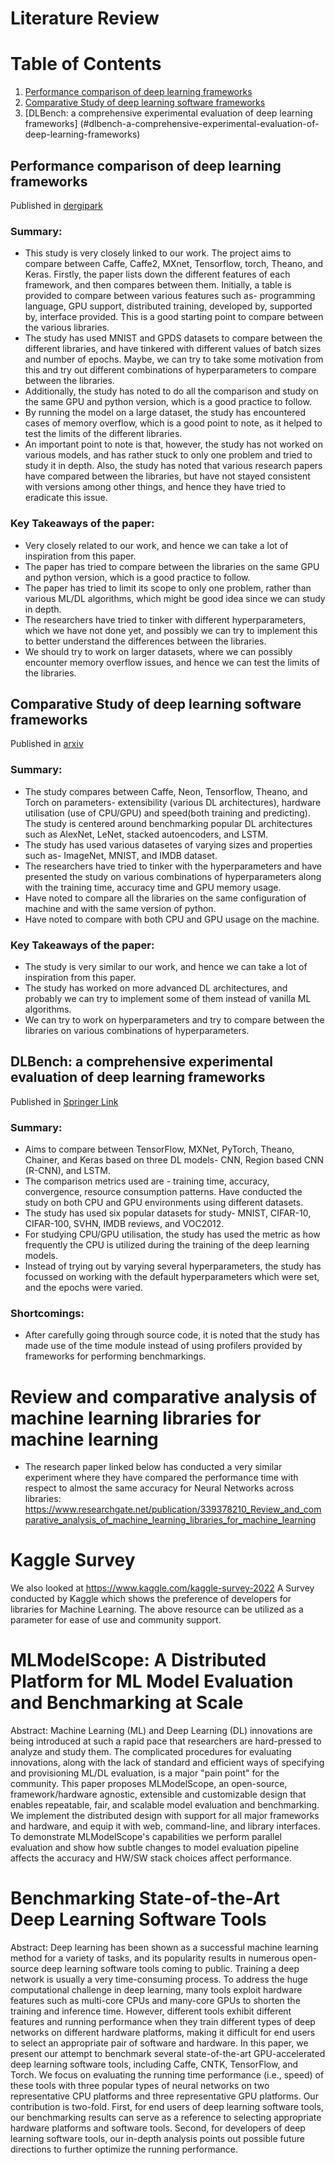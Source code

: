 # Literature Review
# Table of Contents
1. [Performance comparison of deep learning frameworks](#performance-comparison-of-deep-learning-frameworks)
2. [Comparative Study of deep learning software frameworks](#comparative-study-of-deep-learning-software-frameworks)
3. [DLBench: a comprehensive experimental evaluation of deep learning frameworks]
(#dlbench-a-comprehensive-experimental-evaluation-of-deep-learning-frameworks)

## Performance comparison of deep learning frameworks
Published in [dergipark](https://dergipark.org.tr/en/download/article-file/1201877)
### Summary:
- This study is very closely linked to our work. The project aims to compare between Caffe, Caffe2, MXnet, Tensorflow, torch, Theano, and Keras. Firstly, the paper lists down the different features of each framework, and then compares between them. Initially, a table is provided to compare between various features such as- programming language, GPU support, distributed training, developed by, supported by, interface provided. This is a good starting point to compare between the various libraries.
- The study has used MNIST and GPDS datasets to compare between the different libraries, and have tinkered with different values of batch sizes and number of epochs. Maybe, we can try to take some motivation from this and try out different combinations of hyperparameters to compare between the libraries.
- Additionally, the study has noted to do all the comparison and study on the same GPU and python version, which is a good practice to follow.
- By running the model on a large dataset, the study has encountered cases of memory overflow, which is a good point to note, as it helped to test the limits of the different libraries.
- An important point to note is that, however, the study has not worked on various models, and has rather stuck to only one problem and tried to study it in depth. Also, the study has noted that various research papers have compared between the libraries, but have not stayed consistent with versions among other things, and hence they have tried to eradicate this issue.
### Key Takeaways of the paper:
- Very closely related to our work, and hence we can take a lot of inspiration from this paper.
- The paper has tried to compare between the libraries on the same GPU and python version, which is a good practice to follow.
- The paper has tried to limit its scope to only one problem, rather than various ML/DL algorithms, which might be good idea since we can study in depth.
- The researchers have tried to tinker with different hyperparameters, which we have not done yet, and possibly we can try to implement this to better understand the differences between the libraries.
- We should try to work on larger datasets, where we can possibly encounter memory overflow issues, and hence we can test the limits of the libraries.

## Comparative Study of deep learning software frameworks
Published in [arxiv](https://arxiv.org/pdf/1511.06435.pdf)
### Summary:
- The study compares between Caffe, Neon, Tensorflow, Theano, and Torch on parameters- extensibility (various DL architectures), hardware utilisation (use of CPU/GPU) and speed(both training and predicting). The study is centered around benchmarking popular DL architectures such as AlexNet, LeNet, stacked autoencoders, and LSTM.
- The study has used various datasetes of varying sizes and properties such as- ImageNet, MNIST, and IMDB dataset. 
- The researchers have tried to tinker with the hyperparameters and have presented the study on various combinations of hyperparameters along with the training time, accuracy time and GPU memory usage. 
- Have noted to compare all the libraries on the same configuration of machine and with the same version of python.
- Have noted to compare with both CPU and GPU usage on the machine. 
### Key Takeaways of the paper:
- The study is very similar to our work, and hence we can take a lot of inspiration from this paper.
- The study has worked on more advanced DL architectures, and probably we can try to implement some of them instead of vanilla ML algorithms.
- We can try to work on hyperparameters and try to compare between the libraries on various combinations of hyperparameters.

## DLBench: a comprehensive experimental evaluation of deep learning frameworks
Published in [Springer Link](https://link.springer.com/article/10.1007/s10586-021-03240-4)
### Summary:
- Aims to compare between TensorFlow, MXNet, PyTorch, Theano, Chainer, and Keras based on three DL models- CNN, Region based CNN (R-CNN), and LSTM. 
- The comparison metrics used are - training time, accuracy, convergence, resource consumption patterns. Have conducted the study on both CPU and GPU environments using different datasets. 
- The study has used six popular datasets for study- MNIST, CIFAR-10, CIFAR-100, SVHN, IMDB reviews, and VOC2012.
- For studying CPU/GPU utilisation, the study has used the metric as how frequently the CPU is utilized during the training of the deep learning models. 
- Instead of trying out by varying several hyperparameters, the study has focussed on working with the default hyperparameters which were set, and the epochs were varied. 
### Shortcomings: 
- After carefully going through source code, it is noted that the study has made use of the time module instead of using profilers provided by frameworks for performing benchmarkings.


# Review and comparative analysis of machine learning libraries for machine learning
- The research paper linked below has conducted a very similar experiment where they have compared the performance time with respect to almost the same accuracy for Neural Networks across libraries:
https://www.researchgate.net/publication/339378210_Review_and_comparative_analysis_of_machine_learning_libraries_for_machine_learning

# Kaggle Survey
We also looked at https://www.kaggle.com/kaggle-survey-2022
A Survey conducted by Kaggle which shows the preference of developers for libraries for Machine Learning. The above resource can be utilized as a parameter for ease of use and community support.

# MLModelScope: A Distributed Platform for ML Model Evaluation and Benchmarking at Scale 
Abstract: Machine Learning (ML) and Deep Learning (DL) innovations are being introduced at such a rapid pace that researchers are hard-pressed to analyze and study them. The complicated procedures for evaluating innovations, along with the lack of standard and efficient ways of specifying and provisioning ML/DL evaluation, is a major "pain point" for the community. This paper proposes MLModelScope, an open-source, framework/hardware agnostic, extensible and customizable design that enables repeatable, fair, and scalable model evaluation and benchmarking.  We implement the distributed design with support for all major frameworks and hardware, and equip it with web, command-line, and library interfaces. To demonstrate MLModelScope's capabilities we perform parallel evaluation and show how subtle changes to model evaluation pipeline affects the accuracy and HW/SW stack choices affect performance.

# Benchmarking State-of-the-Art Deep Learning Software Tools
Abstract:
Deep learning has been shown as a successful machine learning method for a variety of tasks, and its popularity results in numerous open-source deep learning software tools coming to public. Training a deep network is usually a very time-consuming process. To address the huge computational challenge in deep learning, many tools exploit hardware features such as multi-core CPUs and many-core GPUs to shorten the training and inference time. However, different tools exhibit different features and running performance when they train different types of deep networks on different hardware platforms, making it difficult for end users to select an appropriate pair of software and hardware. In this paper, we present our attempt to benchmark several state-of-the-art GPU-accelerated deep learning software tools, including Caffe, CNTK, TensorFlow, and Torch. We focus on evaluating the running time performance (i.e., speed) of these tools with three popular types of neural networks on two representative CPU platforms and three representative GPU platforms. Our contribution is two-fold. First, for end users of deep learning software tools, our benchmarking results can serve as a reference to selecting appropriate hardware platforms and software tools. Second, for developers of deep learning software tools, our in-depth analysis points out possible future directions to further optimize the running performance.
